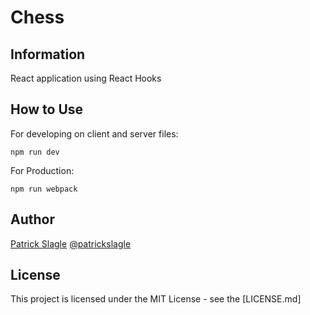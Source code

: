 # Chess

## Information
React application using React Hooks

## How to Use

For developing on client and server files:
```
npm run dev
```

For Production:
```
npm run webpack
```

## Author

[Patrick Slagle](https://www.linkedin.com/in/patrickslagle/) [@patrickslagle](https://github.com/patrickslagle)

## License

This project is licensed under the MIT License - see the [LICENSE.md]